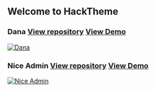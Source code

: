 ## Welcome to HackTheme

### Dana [View repository](https://github.com/hacktheme/Dana) [View Demo](hacktheme.github.io/Dana)
[![Dana](https://s3.envato.com/files/253077733/00_dana_preview.__large_preview.jpg "Dana")](hacktheme.github.io/Dana)

### Nice Admin [View repository](https://github.com/hacktheme/Nice-Admin) [View Demo](hacktheme.github.io/Nice-Admin)
[![Nice Admin](https://s3.envato.com/files/251714813/previews-nice-admin/screen01.__large_preview.jpg "Nice Admin")](hacktheme.github.io/Nice-Admin)
